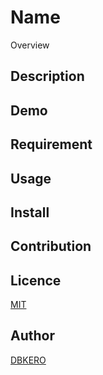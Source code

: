 Name
====

Overview

## Description

## Demo

## Requirement

## Usage

## Install

## Contribution

## Licence

[MIT](https://github.com/tcnksm/tool/blob/master/LICENCE)

## Author

[DBKERO](https://github.com/DBKERO/)
